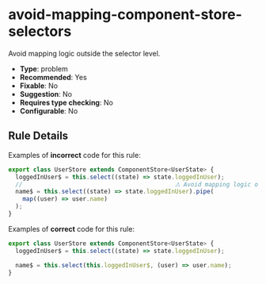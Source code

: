 # avoid-mapping-component-store-selectors

Avoid mapping logic outside the selector level.

- **Type**: problem
- **Recommended**: Yes
- **Fixable**: No
- **Suggestion**: No
- **Requires type checking**: No
- **Configurable**: No

<!-- Everything above this generated, do not edit -->
<!-- MANUAL-DOC:START -->

## Rule Details

Examples of **incorrect** code for this rule:

```ts
export class UserStore extends ComponentStore<UserState> {
  loggedInUser$ = this.select((state) => state.loggedInUser);
  //                                           ⚠ Avoid mapping logic outside the selector level.
  name$ = this.select((state) => state.loggedInUser).pipe(
    map((user) => user.name)
  );
}
```

Examples of **correct** code for this rule:

```ts
export class UserStore extends ComponentStore<UserState> {
  loggedInUser$ = this.select((state) => state.loggedInUser);

  name$ = this.select(this.loggedInUser$, (user) => user.name);
}
```
